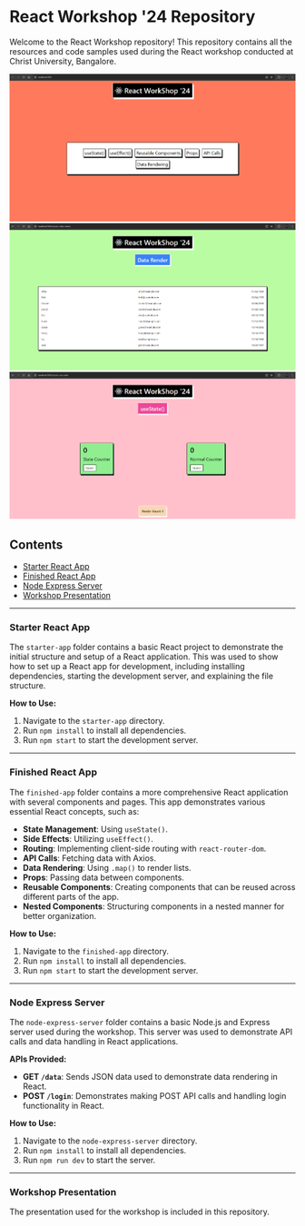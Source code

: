 # React Workshop '24 Repository

Welcome to the React Workshop repository! This repository contains all the resources and code samples used during the React workshop conducted at Christ University, Bangalore.

![Home Page](https://github.com/HemantDutta/React-Workshop-24/blob/31c7d29a76de409a7523e546a348540a0e433eaa/git_static/ss_1.png)
![Data Render](https://github.com/HemantDutta/React-Workshop-24/blob/31c7d29a76de409a7523e546a348540a0e433eaa/git_static/ss_2.png)
![useState](https://github.com/HemantDutta/React-Workshop-24/blob/31c7d29a76de409a7523e546a348540a0e433eaa/git_static/ss_3.png)

## Contents

- [Starter React App](https://github.com/HemantDutta/React-Workshop-24/tree/main/starter-app)
- [Finished React App](https://github.com/HemantDutta/React-Workshop-24/tree/main/finished-app)
- [Node Express Server](https://github.com/HemantDutta/React-Workshop-24/tree/main/node-express-server)
- [Workshop Presentation](https://github.com/HemantDutta/React-Workshop-24/blob/main/React_Workshop_24.pptx)

---

### Starter React App

The `starter-app` folder contains a basic React project to demonstrate the initial structure and setup of a React application. This was used to show how to set up a React app for development, including installing dependencies, starting the development server, and explaining the file structure.


**How to Use:**

1. Navigate to the `starter-app` directory.
2. Run `npm install` to install all dependencies.
3. Run `npm start` to start the development server.

---

### Finished React App

The `finished-app` folder contains a more comprehensive React application with several components and pages. This app demonstrates various essential React concepts, such as:

- **State Management**: Using `useState()`.
- **Side Effects**: Utilizing `useEffect()`.
- **Routing**: Implementing client-side routing with `react-router-dom`.
- **API Calls**: Fetching data with Axios.
- **Data Rendering**: Using `.map()` to render lists.
- **Props**: Passing data between components.
- **Reusable Components**: Creating components that can be reused across different parts of the app.
- **Nested Components**: Structuring components in a nested manner for better organization.


**How to Use:**

1. Navigate to the `finished-app` directory.
2. Run `npm install` to install all dependencies.
3. Run `npm start` to start the development server.

---

### Node Express Server

The `node-express-server` folder contains a basic Node.js and Express server used during the workshop. This server was used to demonstrate API calls and data handling in React applications.

**APIs Provided:**

- **GET `/data`**: Sends JSON data used to demonstrate data rendering in React.
- **POST `/login`**: Demonstrates making POST API calls and handling login functionality in React.


**How to Use:**

1. Navigate to the `node-express-server` directory.
2. Run `npm install` to install all dependencies.
3. Run `npm run dev` to start the server.

---

### Workshop Presentation

The presentation used for the workshop is included in this repository.





